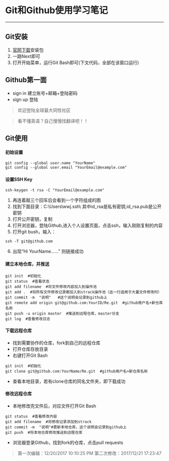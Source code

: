 # Git和Github使用学习笔记
---
## Git安装

1. [官网下载](https://git-scm.com/downloads)安装包
2. 一路Next即可
3. 打开开始菜单，运行Git Bash即可(下文代码，全部在该窗口运行)


## Github第一面 ###

* sign in 建立账号+邮箱+登陆密码  
* sign up 登陆  

> 欢迎登陆全球最大同性社区  

> 看不懂英语？自己慢慢找翻译吧！！

## Git使用  

#### 初始设置
~~~
git config --global user.name "YourName"     
git config --global user.email "YourEmail@example.com"  
~~~
#### 设置SSH Key
~~~
ssh-keygen -t rsa -C "YourEmail@example.com"
~~~  
1. 再连着敲三个回车后会看到一个字符组成的图  
2. 找到下面目录：C:\Users\wwj\.ssh\  其中id_rsa是私有密钥,id_rsa.pub是公开密钥    
3. 打开公开密钥，复制  
4. 打开浏览器，登陆Github,进入个人设置页面，点击ssh，输入刚刚复制的内容  
5. 打开git bush，输入：
~~~
ssh -T git@github.com   
~~~

6. 出现“Hi YourName......” 则链接成功  

#### 建立本地仓库，并推送
~~~
git init  #初始化  
git status  #查看状态  
git add filename  #将文件修改内容加入到操作池  
git add .  #将所有文件修改记录都加入到strack操作池（这一行适用于大量文件修改时）   
git commit -m  "说明"   #这个说明会记录到github上
git remote add origin git@github.com:YourID/Re.git  #github用户名+新仓库名称   
git push -u origin master  #推送到远程仓库，master分支  
git log  #查看修改日志
~~~
#### 下载远程仓库

* 找到需要协作的仓库，fork到自己的远程仓库
* 打开仓库存放目录  
* 右键打开Git Bash  
~~~ 
git init  #初始化  
git clone git@github.com:YourName/Re.git  #github用户名+新仓库名称  
~~~ 
* 查看本地目录，若有clone仓库的同名文件夹，即下载成功
#### 修改远程仓库  
* 本地修改完文件后，对应文件打开Git Bash  
~~~
git status  #查看修改内容  
git add filename  #将修改记录添加到strack
git commit -m  "说明"#更新本地仓库，这个说明会记录到github上
git push  #将本地仓库修改推送到远程仓库
~~~
* 浏览器登录Github，找到fork的仓库，点击pull requests

> 第一次编辑：12/20/2017 10:10:25 PM
> 第二次修改：2017/12/21 17:23:47 
